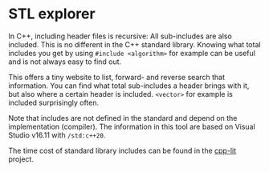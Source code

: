# STL explorer
In C++, including header files is recursive: All sub-includes are also included. This is no different in the C++ standard library. Knowing what total includes you get by using `#include <algorithm>` for example can be useful and is not always easy to find out.

This offers a tiny website to list, forward- and reverse search that information. You can find what total sub-includes a header brings with it, but also where a certain header is included. `<vector>` for example is included surprisingly often.

Note that includes are not defined in the standard and depend on the implementation (compiler). The information in this tool are based on Visual Studio v16.11 with `/std:c++20`.

The time cost of standard library includes can be found in the [cpp-lit](https://github.com/s9w/cpp-lit) project.